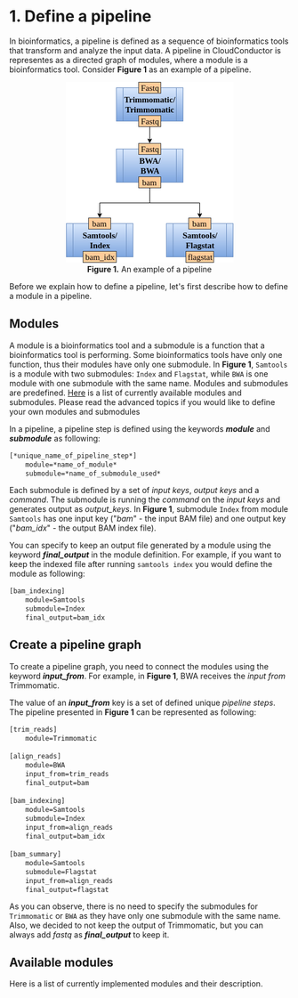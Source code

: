 # 1. Define a pipeline

In bioinformatics, a pipeline is defined as a sequence of bioinformatics tools that transform and analyze the input data. 
A pipeline in CloudConductor is representes as a directed graph of modules, where a module is a bioinformatics tool.
Consider **Figure 1** as an example of a pipeline.

<figure align="center">
    <img src="_static/Figure1.png" alt="An example of a pipeline" />
    <figcaption><b>Figure 1.</b> An example of a pipeline</figcaption>
</figure>

Before we explain how to define a pipeline, let's first describe how to define a module in a pipeline.

## Modules

A module is a bioinformatics tool and a submodule is a function that a bioinformatics tool is performing.
Some bioinformatics tools have only one function, thus their modules have only one submodule.
In **Figure 1**, `Samtools` is a module with two submodules: `Index` and `Flagstat`, while `BWA` is one module with one submodule with the same name.
Modules and submodules are predefined. [Here](#available-modules) is a list of currently available modules and submodules.
Please read the advanced topics if you would like to define your own modules and submodules

In a pipeline, a pipeline step is defined using the keywords ***module*** and ***submodule*** as following:

    [*unique_name_of_pipeline_step*]
        module=*name_of_module*
        submodule=*name_of_submodule_used*

Each submodule is defined by a set of *input keys*, *output keys* and a *command*. 
The submodule is running the *command* on the *input keys* and generates output as *output_keys*.
In **Figure 1**, submodule `Index` from module `Samtools` has 
one input key ("*bam*" - the input BAM file) and one output key ("*bam_idx*" - the output BAM index file).

You can specify to keep an output file generated by a module using the keyword ***final_output*** in the module definition. 
For example, if you want to keep the indexed file after running `samtools index` you would define the module as following:

    [bam_indexing]
        module=Samtools
        submodule=Index
        final_output=bam_idx

## Create a pipeline graph

To create a pipeline graph, you need to connect the modules using the keyword ***input_from***.
For example, in **Figure 1**, BWA receives the *input from* Trimmomatic.

The value of an ***input_from*** key is a set of defined unique *pipeline steps*.
The pipeline presented in **Figure 1** can be represented as following:

    [trim_reads]
        module=Trimmomatic

    [align_reads]
        module=BWA
        input_from=trim_reads
        final_output=bam

    [bam_indexing]
        module=Samtools
        submodule=Index
        input_from=align_reads
        final_output=bam_idx

    [bam_summary]
        module=Samtools
        submodule=Flagstat
        input_from=align_reads
        final_output=flagstat

As you can observe, there is no need to specify the submodules for `Trimmomatic` or `BWA` as they have only one submodule with the same name.
Also, we decided to not keep the output of Trimmomatic, but you can always add *fastq* as ***final_output*** to keep it.

## Available modules

Here is a list of currently implemented modules and their description.
